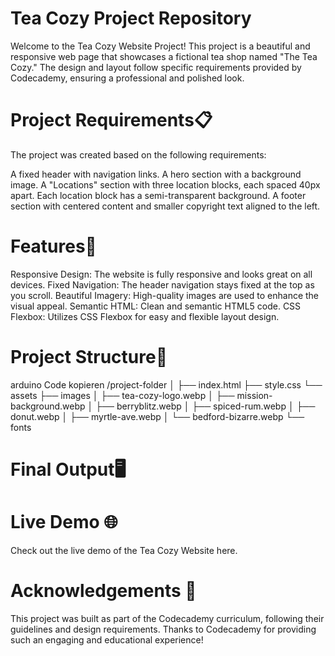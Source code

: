 # Tea Cozy Project Repository
Welcome to the Tea Cozy Website Project! This project is a beautiful and responsive web page that showcases a fictional tea shop named "The Tea Cozy." The design and layout follow specific requirements provided by Codecademy, ensuring a professional and polished look.

# Project Requirements📋
The project was created based on the following requirements:

A fixed header with navigation links.
A hero section with a background image.
A "Locations" section with three location blocks, each spaced 40px apart.
Each location block has a semi-transparent background.
A footer section with centered content and smaller copyright text aligned to the left.

# Features🌟
Responsive Design: The website is fully responsive and looks great on all devices.
Fixed Navigation: The header navigation stays fixed at the top as you scroll.
Beautiful Imagery: High-quality images are used to enhance the visual appeal.
Semantic HTML: Clean and semantic HTML5 code.
CSS Flexbox: Utilizes CSS Flexbox for easy and flexible layout design.

# Project Structure📂
arduino
Code kopieren
/project-folder
│
├── index.html
├── style.css
└── assets
    ├── images
    │   ├── tea-cozy-logo.webp
    │   ├── mission-background.webp
    │   ├── berryblitz.webp
    │   ├── spiced-rum.webp
    │   ├── donut.webp
    │   ├── myrtle-ave.webp
    │   └── bedford-bizarre.webp
    └── fonts
# Final Output🖥️

# Live Demo 🌐 
Check out the live demo of the Tea Cozy Website here.

# Acknowledgements 👏 
This project was built as part of the Codecademy curriculum, following their guidelines and design requirements. Thanks to Codecademy for providing such an engaging and educational experience!
